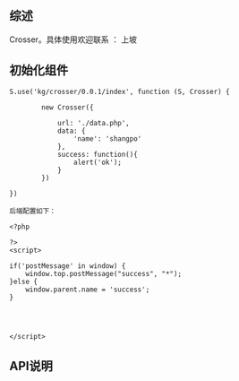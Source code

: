 ## 综述

Crosser。具体使用欢迎联系 ： 上坡

## 初始化组件
		
    S.use('kg/crosser/0.0.1/index', function (S, Crosser) {

            new Crosser({

                url: './data.php',
                data: {
                    'name': 'shangpo'
                },
                success: function(){
                    alert('ok');
                }
            })

    })

    后端配置如下：

    <?php

    ?>
    <script>

    if('postMessage' in window) {
        window.top.postMessage("success", "*");
    }else {
        window.parent.name = 'success';
    }




    </script>

## API说明
